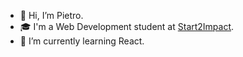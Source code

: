 - 👋 Hi, I’m Pietro.
- 🎓 I'm a Web Development student at [Start2Impact](https://www.start2impact.it/).
- 🌱 I’m currently learning React.

<!---
pietromichelini/pietromichelini is a ✨ special ✨ repository because its `README.md` (this file) appears on your GitHub profile.
You can click the Preview link to take a look at your changes.
--->
